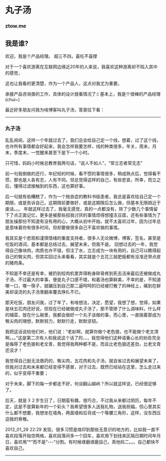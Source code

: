 # 丸子汤

### ztow.me

## 我是谁?

欢迎，我是个产品经理。 超三不四，喜吃不喜撑

对于一个喜欢游离在互联网边缘近20年的人来说，我喜欢这种游离却不陷入其中的感觉，

这也让我看的更清楚，作为一个产品人，这点对我尤为重要。 

承接产品咨询类的工作，具体的设计就看情况了:) 基本上，我是个很棒的产品经理(chui~) 

最近好多朋友问我为啥博客叫丸子汤，答案往下看：

----------
### 丸子汤
乱乱闹闹，这样一个年就过去了，我们总会给自己定一个线，想着，过了这个线，也许所有事情都会好起来，我会怎样我要怎样，线的种类很多，年关，周末，月末，季度末，一觉醒来甚至下是下一个小时。 

只可惜，妈妈小时候总教育我两句话，“说人不如人”，“常立志者常无志” 

前一句我倒做的还行，年纪轻的时候，看不惯的事情很多，稍成熟点后，觉得看不惯，那也是人各有志，人有不同，但总觉得这样的自己，有些悲哀，所幸，而立之后，懂得过滤接触到的东西，这也算好事。 

后一句就有些糟糕了，作为一个拖沓症的教科书级患者，我总是喜欢给自己定一个期限，或是告诉自己，这期限前要做好，或是这期限后怎么做，但基本无限趋近于废话。。。 年就这样过去了，我毫无感觉，真的一点都没有，除了少数几个事情留下了点正面记忆，更多是被那些招我讨厌的事情烦得想撞冻豆腐，还有些事情为了朋友操那份不知道有没有用的心，大概从初中开始，就不太喜欢过年，因为过年总是意味着你有很多时间，但却要做很多自己不喜欢做的事情。 

我其实是个悲观和谨慎情绪的重度支持者，很多人无论微博，博客，签名，甚至是吃饭的酒词，基本都是总结过去，展望未来，但我不是。 回想过去的一年，我觉得自己像块肉，肉质也许不错，但注了水，立志成为一块有用的，自己可以瞧得起自己的臀尖肉，但其实回过头来看看，其实就是个五花三层肥瘦都有没准还带点皮的猪肉条。 

不知是不幸还是有幸，被扔到绞肉机里弄得粉身碎骨疼到死去活来最后还被做成丸子汤，不过最大的幸事，便是丸子口感不错，和着汤也算鲜美，不幸的是，不知道哪一口，哪一筷子，就碾压到自己那二逼呵呵的已经被打散了的神经上，痛到在鲜美却滚烫的丸子汤里翻来覆去挣扎不已。 

那天吃饭，朋友问我，过了年了，有啥想法，决定，愿望，我想了想，觉得，如果是块五花肉还好说，但现在已经被做成丸子汤了，那不管掺了什么调味料，什么样的辅菜，放在什么碗里，我都会做好一个丸子该做的事，而心里，一直揣着那成为臀尖肉的理想，默默努力，默默行走，默默坚韧。

我把这话说给他们听，他们说：“老赵啊，就算你做个老色狼，也不能做个老文清啊。。。”这是第二次有人和我说这个话了的，，，我觉得他们这种语重心长的劝告完全是侮辱了老色狼和老文青，我觉得我两种都不是，而且比老色狼还差劲，比老文青还没才！ 

我觉得自己挺无法救药的，臀尖肉，五花肉和丸子汤，就自省过去和展望未来了，但我对过去和未来都已经变得不感冒，对于过去，既然已经站在这里，怎么走过来的，似乎变得不重要；

对于未来，脚下的每一步都走不好，何谈翻山越岭？所以就这样说，已经很足够了。 

后天，就是３２岁生日了，日期蛮有趣，很巧合，不过我从来都过阴历，每年不定，这是不是算新年的一个彩头？我希望很多人送我礼物，送我祝福，但心里其实什么都不想要，我想坐在墙角，两面墙和后背成一个等腰三角形，这样，没东西压迫我的脊椎。 

2012_01_28 22:29 发现，很多习惯是烙印到那些无意识的地方的，比如我一直不喜欢段落开始空两格，喜欢段落间多一个回车，喜欢用下划线来区隔日期时间年月日，喜欢用“*”而不是“---”分割。有时候琢磨琢磨自己，真他妈二。。。自己都快不喜欢自己。

----------
